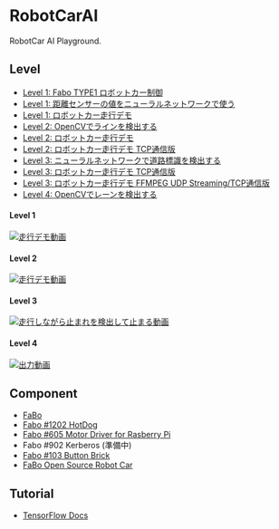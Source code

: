 # RobotCarAI

RobotCar AI Playground.

## Level
* [Level 1: Fabo TYPE1 ロボットカー制御](https://github.com/FaBoPlatform/RobotCarAI/tree/master/level1_car/)
* [Level 1: 距離センサーの値をニューラルネットワークで使う](https://github.com/FaBoPlatform/RobotCarAI/tree/master/level1_sensors/)
* [Level 1: ロボットカー走行デモ](https://github.com/FaBoPlatform/RobotCarAI/tree/master/level1_demo/)
* [Level 2: OpenCVでラインを検出する](https://github.com/FaBoPlatform/RobotCarAI/tree/master/level2_lane_detection/)
* [Level 2: ロボットカー走行デモ](https://github.com/FaBoPlatform/RobotCarAI/tree/master/level2_demo)
* [Level 2: ロボットカー走行デモ TCP通信版](https://github.com/FaBoPlatform/RobotCarAI/tree/master/level2_demo_socket)
* [Level 3: ニューラルネットワークで道路標識を検出する](https://github.com/FaBoPlatform/RobotCarAI/tree/master/level3_object_detection)
* [Level 3: ロボットカー走行デモ TCP通信版](https://github.com/FaBoPlatform/RobotCarAI/tree/master/level3_demo_socket)
* [Level 3: ロボットカー走行デモ FFMPEG UDP Streaming/TCP通信版](https://github.com/FaBoPlatform/RobotCarAI/tree/master/level3_demo_streaming)
* [Level 4: OpenCVでレーンを検出する](https://github.com/FaBoPlatform/RobotCarAI/tree/master/level4_lane_detection)

#### Level 1
[![走行デモ動画](https://img.youtube.com/vi/0IXHXuacMEI/3.jpg)](https://www.youtube.com/watch?v=0IXHXuacMEI)<br>

#### Level 2
[![走行デモ動画](https://img.youtube.com/vi/L7d6JyxL-sM/1.jpg)](https://www.youtube.com/watch?v=L7d6JyxL-sM)<br>

#### Level 3
[![走行しながら止まれを検出して止まる動画](https://img.youtube.com/vi/crsxRYU_j_E/2.jpg)](https://www.youtube.com/watch?v=crsxRYU_j_E)<br>

#### Level 4
[![出力動画](https://img.youtube.com/vi/xAi_31IcyZ0/1.jpg)](https://www.youtube.com/watch?v=xAi_31IcyZ0)<br>


## Component
* [FaBo](http://fabo.io)
* [Fabo #1202 HotDog](http://www.fabo.io/1202.html)
* [Fabo #605 Motor Driver for Rasberry Pi](http://www.fabo.io/605.html)
* Fabo #902 Kerberos (準備中)
* [Fabo #103 Button Brick](http://www.fabo.io/103.html)
* [FaBo Open Source Robot Car](https://github.com/FaBoPlatform/RobotCar)


## Tutorial

* [TensorFlow Docs](http://docs.fabo.io/tensorflow/)